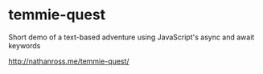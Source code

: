 # temmie-quest
Short demo of a text-based adventure using JavaScript's async and await keywords

http://nathanross.me/temmie-quest/
